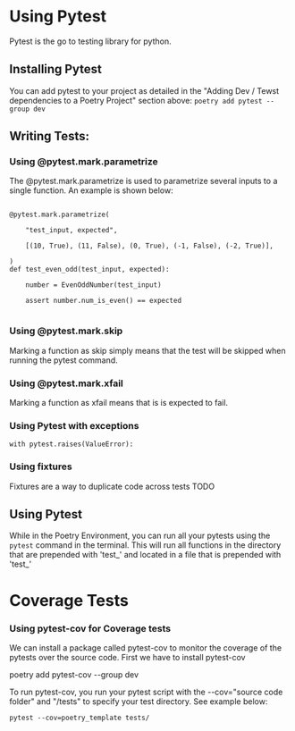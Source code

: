 # Using Pytest
Pytest is the go to testing library for python.

## Installing Pytest
You can add pytest to your project as detailed in the "Adding Dev / Tewst dependencies to a Poetry Project" section above:
``poetry add pytest --group dev``

## Writing Tests:

### Using @pytest.mark.parametrize
The @pytest.mark.parametrize is used to parametrize several inputs to a single function. An example is shown below:

<code>
@pytest.mark.parametrize( </br>
    "test_input, expected", </br>
    [(10, True), (11, False), (0, True), (-1, False), (-2, True)], </br>
)
def test_even_odd(test_input, expected):</br>
    number = EvenOddNumber(test_input)</br>
    assert number.num_is_even() == expected</br>
</code>

### Using @pytest.mark.skip
Marking a function as skip simply means that the test will be skipped when running the pytest command.

### Using @pytest.mark.xfail
Marking a function as xfail means that is is expected to fail.

### Using Pytest with exceptions
`` with pytest.raises(ValueError): ``

### Using fixtures
Fixtures are a way to duplicate code across tests
TODO


## Using Pytest
While in the Poetry Environment, you can run all your pytests using the ``pytest`` command in the terminal. This will run all functions in the directory that are prepended with 'test_' and located in a file that is prepended with 'test_'

# Coverage Tests

### Using pytest-cov for Coverage tests
We can install a package called pytest-cov to monitor the coverage of the pytests over the source code. First we have to install pytest-cov

poetry add pytest-cov --group dev


To run pytest-cov, you run your pytest script with the --cov="source code folder" and "/tests" to specify your test directory. See example below:

```pytest --cov=poetry_template tests/```
